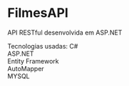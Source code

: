 # FilmesAPI

API RESTful desenvolvida em ASP.NET

Tecnologias usadas:
C# \
ASP.NET \
Entity Framework \
AutoMapper \
MYSQL 
